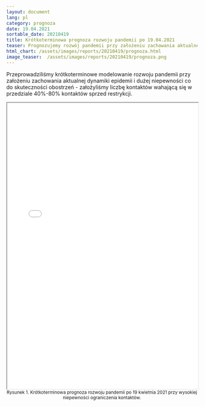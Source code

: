 ```yaml
---
layout: document
lang: pl
category: prognoza
date: 19.04.2021
sortable_date: 20210419
title: Krótkoterminowa prognoza rozwoju pandemii po 19.04.2021 
teaser: Prognozujemy rozwój pandemii przy założeniu zachowania aktualnej dynamiki epidemii.
html_chart: /assets/images/reports/20210419/prognoza.html
image_teaser:  /assets/images/reports/20210419/prognoza.png
---
```


Przeprowadziliśmy krótkoterminowe modelowanie rozwoju pandemii przy założeniu zachowania aktualnej dynamiki epidemii 
i dużej niepewności co do skuteczności obostrzeń - założyliśmy liczbę kontaktów wahającą się w przedziale 
40%-80% kontaktów sprzed restrykcji. 


<div style="text-align: center" class="row 80%">
    <span class="image fit">
        <iframe src="{{ page.html_chart }}" alt="" style="width: 100%; height:54em;"></iframe>
    </span>
    <small>Rysunek 1. Krótkoterminowa prognoza rozwoju pandemii po 19 kwietnia 2021 przy wysokiej niepewności ograniczenia kontaktów.</small>
</div>
